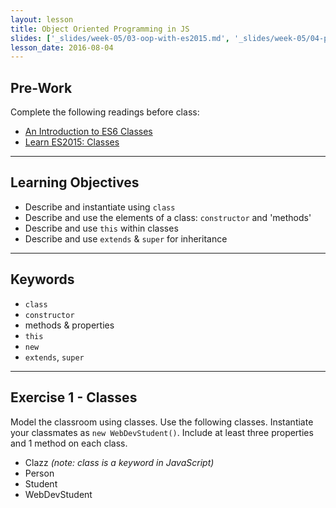 ```yaml
---
layout: lesson
title: Object Oriented Programming in JS
slides: ['_slides/week-05/03-oop-with-es2015.md', '_slides/week-05/04-pong.md']
lesson_date: 2016-08-04
---
```


## Pre-Work

Complete the following readings before class:

- [An Introduction to ES6 Classes](https://strongloop.com/strongblog/an-introduction-to-javascript-es6-classes/)
- [Learn ES2015: Classes](https://babeljs.io/docs/learn-es2015/#classes)

---


## Learning Objectives

- Describe and instantiate using `class`
- Describe and use the elements of a class: `constructor` and 'methods'
- Describe and use `this` within classes
- Describe and use `extends` & `super` for inheritance

---

## Keywords

- `class`
- `constructor`
- methods & properties
- `this`
- `new`
- `extends`, `super`

---

## Exercise 1 - Classes

Model the classroom using classes. Use the following classes. Instantiate your classmates as `new WebDevStudent()`. Include at least three properties and 1 method on each class.

- Clazz *(note: class is a keyword in JavaScript)*
- Person
- Student
- WebDevStudent
